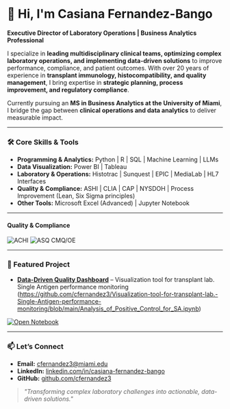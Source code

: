 # 👋 Hi, I'm Casiana Fernandez-Bango

**Executive Director of Laboratory Operations | Business Analytics Professional**  

I specialize in **leading multidisciplinary clinical teams, optimizing complex laboratory operations, and implementing data-driven solutions** to improve performance, compliance, and patient outcomes. With over 20 years of experience in **transplant immunology, histocompatibility, and quality management**, I bring expertise in **strategic planning, process improvement, and regulatory compliance**.  

Currently pursuing an **MS in Business Analytics at the University of Miami**, I bridge the gap between **clinical operations and data analytics** to deliver measurable impact.

---

### 🛠 Core Skills & Tools
- **Programming & Analytics:** Python | R | SQL | Machine Learning | LLMs  
- **Data Visualization:** Power BI | Tableau  
- **Laboratory & Operations:** Histotrac | Sunquest | EPIC | MediaLab | HL7 Interfaces  
- **Quality & Compliance:** ASHI | CLIA | CAP | NYSDOH | Process Improvement (Lean, Six Sigma principles)  
- **Other Tools:** Microsoft Excel (Advanced) | Jupyter Notebook  

---

#### **Quality & Compliance**
![ACHI](https://img.shields.io/badge/ASHI_Certified-1E90FF?style=for-the-badge)
![ASQ CMQ/OE](https://img.shields.io/badge/ASQ_CMQ%2FOE_Certified-2E8B57?style=for-the-badge)

---

### 🚀 Featured Project
  
- **[Data-Driven Quality Dashboard](#)** – Visualization tool for transplant lab.  Single Antigen performance monitoring (https://github.com/cfernandez3/Visualization-tool-for-transplant-lab.-Single-Antigen-performance-monitoring/blob/main/Analysis_of_Positive_Control_for_SA.ipynb)

[![Open Notebook](https://img.shields.io/badge/Open_Notebook-Analysis_of_Positive_Control-blue?style=for-the-badge)](https://nbviewer.org/github/USERNAME/REPOSITORY_NAME/blob/main/Analysis_of_Positive_Control_for_SA.ipynb)

  
---
### 📫 Let’s Connect
- **Email:** cfernandez3@miami.edu  
- **LinkedIn:** [linkedin.com/in/casiana-fernandez-bango](https://linkedin.com/in/casiana-fernandez-bango)  
- **GitHub:** [github.com/cfernandez3](https://github.com/cfernandez3)  

> *"Transforming complex laboratory challenges into actionable, data-driven solutions."*
